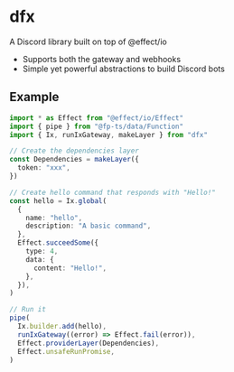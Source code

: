 # dfx

A Discord library built on top of @effect/io

- Supports both the gateway and webhooks
- Simple yet powerful abstractions to build Discord bots

## Example

```typescript
import * as Effect from "@effect/io/Effect"
import { pipe } from "@fp-ts/data/Function"
import { Ix, runIxGateway, makeLayer } from "dfx"

// Create the dependencies layer
const Dependencies = makeLayer({
  token: "xxx",
})

// Create hello command that responds with "Hello!"
const hello = Ix.global(
  {
    name: "hello",
    description: "A basic command",
  },
  Effect.succeedSome({
    type: 4,
    data: {
      content: "Hello!",
    },
  }),
)

// Run it
pipe(
  Ix.builder.add(hello),
  runIxGateway((error) => Effect.fail(error)),
  Effect.providerLayer(Dependencies),
  Effect.unsafeRunPromise,
)
```
